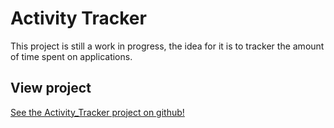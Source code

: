 # Activity Tracker

This project is still a work in progress, the idea for it is to tracker the amount of time spent on applications.

## View project
[See the Activity_Tracker project on github!](https://github.com/AlexMarriott/activity_tracker)
